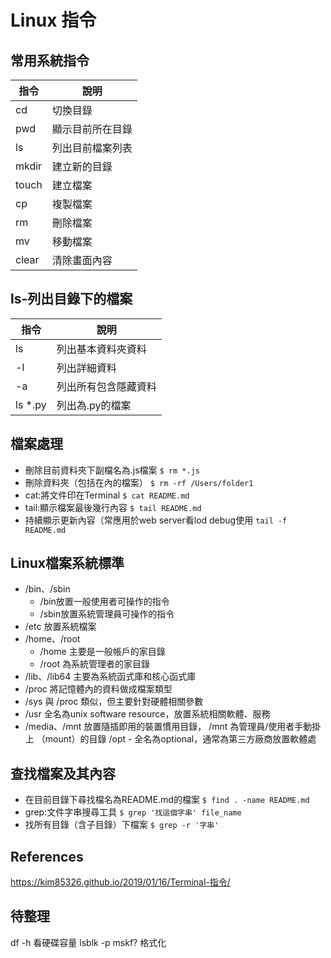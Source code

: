 # Linux 指令

## 常用系統指令

| 指令  | 說明             |
| ----- | ---------------- |
| cd    | 切換目錄         |
| pwd   | 顯示目前所在目錄 |
| ls    | 列出目前檔案列表 |
| mkdir | 建立新的目錄     |
| touch | 建立檔案         |
| cp    | 複製檔案         |
| rm    | 刪除檔案         |
| mv    | 移動檔案         |
| clear | 清除畫面內容     |

## ls-列出目錄下的檔案

| 指令    | 說明                 |
| ------- | -------------------- |
| ls      | 列出基本資料夾資料   |
| -l      | 列出詳細資料         |
| -a      | 列出所有包含隱藏資料 |
| ls *.py | 列出為.py的檔案      |

## 檔案處理

- 刪除目前資料夾下副檔名為.js檔案
`$ rm *.js`
- 刪除資料夾（包括在內的檔案）
`$ rm -rf /Users/folder1`
- cat:將文件印在Terminal
`$ cat README.md`
- tail:顯示檔案最後幾行內容
`$ tail README.md`
- 持續顯示更新內容（常應用於web server看lod debug使用
`tail -f README.md`

## Linux檔案系統標準

- /bin、/sbin
  - /bin放置一般使用者可操作的指令
  - /sbin放置系統管理員可操作的指令
- /etc 放置系統檔案
- /home、/root
  - /home 主要是一般帳戶的家目錄
  - /root 為系統管理者的家目錄
- /lib、/lib64 主要為系統函式庫和核心函式庫
- /proc 將記憶體內的資料做成檔案類型
- /sys 與 /proc 類似，但主要針對硬體相關參數
- /usr 全名為unix software resource，放置系統相關軟體、服務
- /media、/mnt 放置隨插即用的裝置慣用目錄， /mnt 為管理員/使用者手動掛上
（mount）的目錄
/opt - 全名為optional，通常為第三方廠商放置軟體處

## 查找檔案及其內容

- 在目前目錄下尋找檔名為README.md的檔案
`$ find . -name README.md`
- grep:文件字串搜尋工具
`$ grep '找這個字串' file_name`
- 找所有目錄（含子目錄）下檔案
`$ grep -r '字串'`

## References

<https://kim85326.github.io/2019/01/16/Terminal-指令/>

## 待整理

df -h 看硬碟容量
lsblk -p
mskf? 格式化

